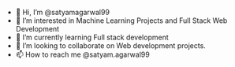 - 👋 Hi, I’m @satyamagarwal99
- 👀 I’m interested in Machine Learning Projects and Full Stack Web Development
- 🌱 I’m currently learning Full stack development
- 💞️ I’m looking to collaborate on Web development projects.
- 📫 How to reach me @satyam.agarwal99

<!---
satyamagarwal99 is a ✨ special ✨ repository because its `README.md` (this file) appears on your GitHub profile.
You can click the Preview link to take a look at your changes.

Look into me at https://bitly.com/satyamk
--->
